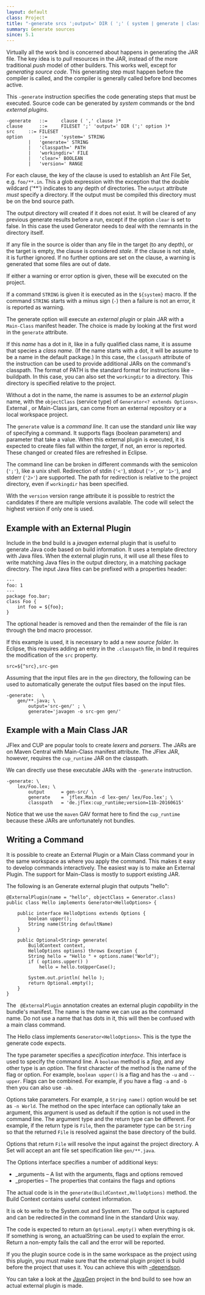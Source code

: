 ```yaml
---
layout: default
class: Project
title: "-generate srcs ';output=' DIR ( ';' ( system | generate | classpath))* ..."
summary: Generate sources 
since: 5.1
---
```


Virtually all the work bnd is concerned about happens in generating the JAR file. The key idea is to _pull_ resources in the JAR, instead of the more traditional _push_ model of other builders. This works well, except for _generating source code_. This generating step must happen before the compiler is called, and the compiler is generally called before bnd becomes active. 

This `-generate` instruction specifies the code generating steps that must be executed. Source code can be generated by _system_ commands or the bnd _external plugins_.

	-generate	::= 	clause ( ',' clause )*
	clause		::= 	FILESET ';' 'output=' DIR (';' option )*
	src		::=	FILESET
	option		::= 	'system=' STRING
			|   'generate=' STRING
	        |   'classpath=' PATH
	        |   'workingdir=' FILE
	        |   'clear=' BOOLEAN
	        |   'version=' RANGE

For each clause, the key of the clause is used to establish an Ant File Set, e.g. `foo/**.in`. This a glob expression with the exception that the double wildcard ('**') indicates to any depth of directories. The `output` attribute _must_ specify a directory. If the output must be compiled this directory must be on the bnd source path.

The output directory will created if it does not exist. It will be cleared of any previous generate results before a run, except if the option `clear` is set to false. In this case the used Generator needs to deal with the remnants in the directory itself.

If any file in the source is older than any file in the target (to any depth), or the target is empty, the clause is considered _stale_. If the clause is not stale, it is further ignored. If no further options are set on the clause, a warning is generated that some files are out of date. 

If either a warning or error option is given, these will be executed on the project.

If a command `STRING` is given it is executed as in the `${system}` macro. If the command `STRING` starts with a 
minus sign (`-`) then a failure is not an error, it is reported as warning.

The generate option will execute an _external plugin_ or plain JAR with a `Main-Class` manifest header. The choice is made by looking at the first word in the `generate` attribute.

If this _name_ has a dot in it, like in a fully qualified class name, it is assume that species a _class name_. (If the name starts with a dot, it will be assume to be a name in the default package.) In this case, the `classpath` attribute of the instruction can be used to provide additional JARs on the command's classpath. The format of PATH is the standard format for instructions like -buildpath. In this case, you can also set the `workingdir` to a directory. This directory is specified relative to the project.

Without a dot in the name, the name is assumes to be an _external plugin_ name, with the `objectClass` (service type) of `Generator<? extends Options>`. External , or Main-Class jars, can come from an external repository or a local workspace project.

The `generate` value is a _command line_. It can use the standard _unix_ like way of specifying a command. It supports flags (boolean parameters) and parameter that take a value. When this external plugin is executed, it is expected to create files fall within the _target_, if not, an error is reported. These changed or created files are refreshed in Eclipse.

The command line can be broken in different commands with the semicolon (`';'`), like a unix shell. Redirection of stdin (`'<'`), stdout (`'>'`, or `'1>'`), and stderr (`'2>'`) are supported.  The path for redirection is relative to the project directory, even if `workingdir` has been specified.

With the `version` version range attribute it is possible to restrict the candidates if there are multiple versions available. The code will select the highest version if only one is used.

## Example with an External Plugin

Include in the bnd build is a _javagen_ external plugin that is useful to generate Java code based on build information. It uses a template directory with Java files. When the external plugin runs, it will use all these files to write matching Java files in the output directory, in a matching package directory. The input Java files can be prefixed with a properties header:

    ---
    foo: 1
    ---
    package foo.bar;
    class Foo {
        int foo = ${foo};
    }

The optional header is removed and then the remainder of the file is ran through the bnd macro processor.

If this example is used, it is necessary to add a new _source folder_. In Eclipse, this requires adding an entry in the `.classpath` file, in bnd it requires the modification of the `src` property.  

    src=${^src},src-gen

Assuming that the input files are in the `gen` directory, the following can be used to automatically generate the output files based on the input files.

    -generate:   \
        gen/**.java; \ 
            output='src-gen/' ; \ 
            generate='javagen -o src-gen gen/'

## Example with a Main Class JAR

JFlex and CUP are popular tools to create _lexers_ and _parsers_. The JARs are on Maven Central with  Main-Class manifest attribute. The JFlex JAR, however, requires the `cup_runtime` JAR on the classpath.

We can directly use these executable JARs with the `-generate` instruction.

    -generate: \
        lex/Foo.lex; \
            output      = gen-src/ \
            generate    = `jflex.Main -d lex-gen/ lex/Foo.lex'; \
            classpath   = 'de.jflex:cup_runtime;version=11b-20160615'

Notice that we use the `maven` GAV format here to find the `cup_runtime` because these JARs are unfortunately not bundles.


## Writing a Command

It is possible to create an External Plugin or a Main Class command your in the same workspace as where you apply the command. This makes it easy to develop commands interactively. The easiest way is to make an External Plugin. The support for Main-Class is mostly to support existing JAR.

The following is an Generate external plugin that outputs "hello":

    @ExternalPlugin(name = "hello", objectClass = Generator.class)
    public class Hello implements Generator<HelloOptions> {
    
        public interface HelloOptions extends Options {
            boolean upper();
            String name(String defaultName)
        }
        
        public Optional<String> generate(
            BuildContext context, 
            HelloOptions options) throws Exception {
            String hello = "Hello " + options.name("World");
            if ( options.upper() )
                hello = hello.toUpperCase();
                
            System.out.println( hello );
            return Optional.empty();
        }
    }

The ` @ExternalPlugin` annotation creates an external plugin _capability_ in the bundle's manifest. The name is the name we can use as the command name. Do not use a name that has dots in it, this will then be confused with a main class command.

The Hello class implements `Generator<HelloOptions>`. This is the type the generate code expects. 

The type parameter specifies a _specification interface_. This interface is used to specify the command line. A `boolean` method is a _flag_, and any other type is an _option_. The first character of the method is the name of the flag or option. For example, `boolean upper()` is a flag and has the `-u` and `--upper`. Flags can be combined. For example, if you have a flag `-a` and `-b` then you can also use `-ab`.

Options take parameters. For example, a `String name()` option would be set as `-n World`. The method on the spec interface can optionally take an argument, this argument is used as default if the option is not used in the command line. The argument type and the return type can be different. For example, if the return type is `File`, then the parameter type can be `String` so that the returned `File` is resolved against the base directory of the build.

Options that return `File` will resolve the input against the project directory. A Set<File> will accept an ant file set specification like `gen/**.java`.

The Options interface specifies a number of additional keys:

* _arguments – A list with the arguments, flags and options removed
* _properties – The properties that contains the flags and options

The actual code is in the `generate(BuildContext,HelloOptions)` method. the Build Context contains useful context information. 

It is ok to write to the System.out and System.err. The output is captured and can be redirected in the command line in the standard Unix way. 

The code is expected to return an `Optional.empty()` when everything is ok. If something is wrong, an actualString can be used to explain the error. Return a non-empty fails the call and the error will be reported.

If you the plugin source code is in the same workspace as the project using this plugin, you must make sure that the external plugin project is build before the project that uses it. You can achieve this with [-dependson](dependson.html). 

You can take a look at the [JavaGen](https://github.com/bndtools/bnd/tree/master/biz.aQute.bnd.javagen) project in the bnd build to see how an actual external plugin is made.

